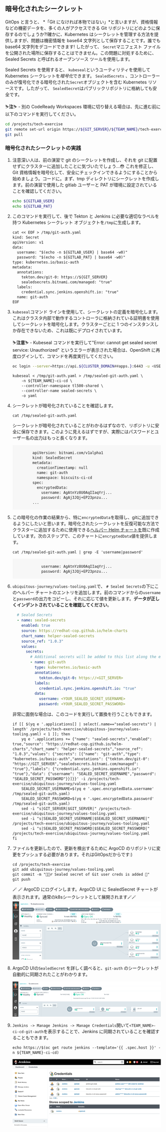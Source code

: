 ## 暗号化されたシークレット

GitOps と言うと、 *「Git になければ本物ではない」*と言いますが、資格情報などの機密データを、多くの人がアクセスできる Git リポジトリにどのように保存するのでしょうか?!確かに、Kubernetes はシークレットを管理する方法を提供しますが、問題は機密情報を base64 文字列として保存することです。誰でも base64 文字列をデコードできます! したがって、 `Secret`マニフェスト ファイルを公開された場所に保存することはできません。この問題に対処するために、Sealed Secrets と呼ばれるオープンソース ツールを使用します。

Sealed Secrets を使用すると、 <code>kubeseal</code>というユーティリティを使用して Kubernetes シークレットを<em>暗号化</em>できます。 `SealedSecrets` 、コントローラーのみが復号化できる暗号化された`Secret`オブジェクトを含む Kubernetes リソースです。したがって、 `SealedSecret`はパブリックリポジトリに格納しても安全です。

<p class="warn">⛷️<b>注</b>⛷️ - 別の CodeReady Workspaces 環境に切り替える場合は、先に進む前に以下のコマンドを実行してください。</p>

```bash
cd /projects/tech-exercise
git remote set-url origin https://${GIT_SERVER}/${TEAM_NAME}/tech-exercise.git
git pull
```

### 暗号化されたシークレットの実践

1. 注意深い人は、前の演習で git のシークレットを作成し、それを git に配置せずにクラスターに追加したことに気づいたでしょう...😳 これを修正し、Git 資格情報を暗号化して、安全にチェックインできるようにすることから始めましょう。コードに。まず、tmp ディレクトリにシークレットを作成します。前の演習で使用した gitlab ユーザーと PAT が環境に設定されていることを確認してください。

    ```bash
    echo ${GITLAB_USER}
    echo ${GITLAB_PAT}
    ```

2. このコマンドを実行して、後で Tekton と Jenkins に必要な適切なラベルを持つ Kubernetes シークレット オブジェクトを`/tmp`に生成します。

    ```bash#test
    cat << EOF > /tmp/git-auth.yaml
    kind: Secret
    apiVersion: v1
    data:
      username: "$(echo -n ${GITLAB_USER} | base64 -w0)"
      password: "$(echo -n ${GITLAB_PAT} | base64 -w0)"
    type: kubernetes.io/basic-auth
    metadata:
      annotations:
        tekton.dev/git-0: https://${GIT_SERVER}
        sealedsecrets.bitnami.com/managed: "true"
      labels:
        credential.sync.jenkins.openshift.io: "true"
      name: git-auth
    EOF
    ```

3. `kubeseal`コマンド ラインを使用して、シークレットの定義を暗号化します。これはクラスタ内部で動作するコントローラに格納されている証明書を使用してシークレットを暗号化します。クラスターごとに 1 つのインスタンスしか存在できないため、これは既にデプロイされています。

     <p class="warn">⛷️<b>注意</b>⛷️ - Kubeseal コマンドを実行して"Error: cannot get sealed secret service: Unauthorized" というエラーが表示された場合は、OpenShift に再度ログインして、コマンドを再度実行してください。</p>

    ```bash
    oc login --server=https://api.${CLUSTER_DOMAIN##apps.}:6443 -u <USER_NAME> -p <PASSWORD>
    ```

    ```bash#test
    kubeseal < /tmp/git-auth.yaml > /tmp/sealed-git-auth.yaml \
        -n ${TEAM_NAME}-ci-cd \
        --controller-namespace tl500-shared \
        --controller-name sealed-secrets \
        -o yaml
    ```

4. シークレットが暗号化されていることを確認します。

    ```bash#test
    cat /tmp/sealed-git-auth.yaml
    ```

    シークレットが暗号化されていることがわかるはずなので、リポジトリに安全に保存できます。このように見えるはずですが、実際にはパスワードとユーザー名の出力はもっと長くなります。

     <div class="highlight" style="background: #f7f7f7">
     <pre><code class="language-yaml">
            apiVersion: bitnami.com/v1alpha1
            kind: SealedSecret
            metadata:
              creationTimestamp: null
              name: git-auth
              namespace: biscuits-ci-cd
            spec:
              encryptedData:
                username: AgAtnYz8U0AqIIaqYrj...
                password: AgAj3JQj+EP23pnzu...
            ...
            </code></pre>
    </div>


5. この暗号化の作業の結果から、特に`encryptedData`を取得し、gitに追加できるようにしたいと思います。暗号化されたシークレットを反復可能な方法でクラスターに追加するために使用できる<span style="color:blue;"><a href="https://github.com/redhat-cop/helm-charts/tree/master/charts/helper-sealed-secrets">ヘルパー Helm チャートを</a></span>既に作成しています。次のステップで、このチャートに`encryptedData`値を提供します。

    ```bash#test
    cat /tmp/sealed-git-auth.yaml | grep -E 'username|password'
    ```

     <div class="highlight" style="background: #f7f7f7">
     <pre><code class="language-yaml">
                username: AgAtnYz8U0AqIIaqYrj...
                password: AgAj3JQj+EP23pnzu...
            </code></pre>
    </div>
    

6. `ubiquitous-journey/values-tooling.yaml`で、 `# Sealed Secrets`の下にこのヘルパー チャートのエントリを追加します。前のコマンドからの`username`と`password`の出力をコピーし、それに応じて値を更新します。**データが正しくインデントされていることを確認してください**。

    ```yaml
      # Sealed Secrets
      - name: sealed-secrets
        enabled: true
        source: https://redhat-cop.github.io/helm-charts
        chart_name: helper-sealed-secrets
        source_ref: "1.0.3"
        values:
          secrets:
            # Additional secrets will be added to this list along the exercises.
            - name: git-auth
              type: kubernetes.io/basic-auth
              annotations:
                tekton.dev/git-0: https://<GIT_SERVER>
              labels:
                credential.sync.jenkins.openshift.io: "true"
              data:
                username: <YOUR_SEALED_SECRET_USERNAME>
                password: <YOUR_SEALED_SECRET_PASSWORD>
    ```

    非常に面倒な場合は、このコードを実行して置換を行うこともできます。

    ```bash#test
    if [[ $(yq e '.applications[] | select(.name=="sealed-secrets") | length' /projects/tech-exercise/ubiquitous-journey/values-tooling.yaml) < 1 ]]; then
        yq e '.applications += {"name": "sealed-secrets","enabled": true,"source": "https://redhat-cop.github.io/helm-charts","chart_name": "helper-sealed-secrets","source_ref": "1.0.3","values": {"secrets": [{"name": "git-auth","type": "kubernetes.io/basic-auth","annotations": {"tekton.dev/git-0": "https://GIT_SERVER","sealedsecrets.bitnami.com/managed": "true"},"labels": {"credential.sync.jenkins.openshift.io": "true"},"data": {"username": "SEALED_SECRET_USERNAME","password": "SEALED_SECRET_PASSWORD"}}]}}' -i /projects/tech-exercise/ubiquitous-journey/values-tooling.yaml
        SEALED_SECRET_USERNAME=$(yq e '.spec.encryptedData.username' /tmp/sealed-git-auth.yaml)
        SEALED_SECRET_PASSWORD=$(yq e '.spec.encryptedData.password' /tmp/sealed-git-auth.yaml)
        sed -i "s|GIT_SERVER|$GIT_SERVER|" /projects/tech-exercise/ubiquitous-journey/values-tooling.yaml
        sed -i "s|SEALED_SECRET_USERNAME|$SEALED_SECRET_USERNAME|" /projects/tech-exercise/ubiquitous-journey/values-tooling.yaml
        sed -i "s|SEALED_SECRET_PASSWORD|$SEALED_SECRET_PASSWORD|" /projects/tech-exercise/ubiquitous-journey/values-tooling.yaml
    fi
    ```

7. ファイルを更新したので、更新を検出するために ArgoCD のリポジトリに変更をプッシュする必要があります。それはGitOpsだからです:)

    ```bash#test
    cd /projects/tech-exercise
    git add ubiquitous-journey/values-tooling.yaml
    git commit -m "🕵🏻‍♂️ Sealed secret of Git user creds is added 🔎"
    git push
    ```

    🪄 🪄 ArgoCD にログインします。ArgoCD UI に SealedSecret チャートが表示されます。通常のk8sシークレットとして展開されます🪄🪄![argocd-ss.png](images/argocd-ss.png)

8. ArgoCD UIの`SealedSecret` を詳しく調べると、`git-auth` のシークレットが自動的に同期されたことがわかります。

    ![argocd-git-auth-synced.png](images/argocd-git-auth-synced.png)

9. `Jenkins -> Manage Jenkins -> Manage Credentials`開いて`<TEAM_NAME>-ci-cd-git-auth`を表示することで、Jenkins に同期されていることを確認することもできます。

    ```bash#test
    echo https://$(oc get route jenkins --template='{{ .spec.host }}' -n ${TEAM_NAME}-ci-cd)
    ```

    ![jenkins-sync.png](images/jenkins-sync.png)

